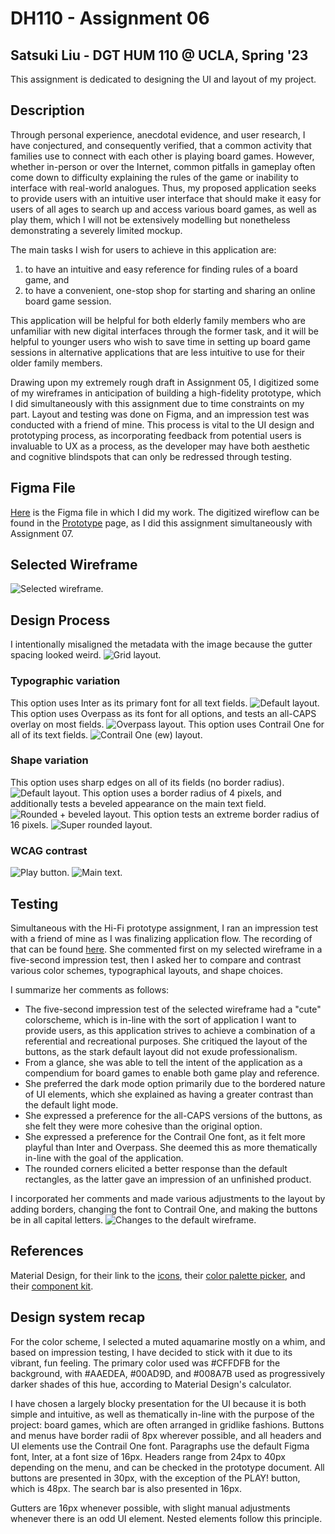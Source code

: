 # DH110 - Assignment 06

## Satsuki Liu - DGT HUM 110 @ UCLA, Spring '23
This assignment is dedicated to designing the UI and layout of my project.

## Description
Through personal experience, anecdotal evidence, and user research, I have conjectured, and consequently verified, that a common activity that families use to connect with each other is playing board games. However, whether in-person or over the Internet, common pitfalls in gameplay often come down to difficulty explaining the rules of the game or inability to interface with real-world analogues. Thus, my proposed application seeks to provide users with an intuitive user interface that should make it easy for users of all ages to search up and access various board games, as well as play them, which I will not be extensively modelling but nonetheless demonstrating a severely limited mockup.

The main tasks I wish for users to achieve in this application are:
1. to have an intuitive and easy reference for finding rules of a board game, and
2. to have a convenient, one-stop shop for starting and sharing an online board game session.

This application will be helpful for both elderly family members who are unfamiliar with new digital interfaces through the former task, and it will be helpful to younger users who wish to save time in setting up board game sessions in alternative applications that are less intuitive to use for their older family members.

Drawing upon my extremely rough draft in Assignment 05, I digitized some of my wireframes in anticipation of building a high-fidelity prototype, which I did simultaneously with this assignment due to time constraints on my part. Layout and testing was done on Figma, and an impression test was conducted with a friend of mine. This process is vital to the UI design and prototyping process, as incorporating feedback from potential users is invaluable to UX as a process, as the developer may have both aesthetic and cognitive blindspots that can only be redressed through testing.

## Figma File
[Here](https://www.figma.com/file/MmlQK8HKhxU5z8IVgiOM92/Untitled?type=design&node-id=0%3A1&t=4M3dpuIjffMgMOWg-1) is the Figma file in which I did my work. The digitized wireflow can be found in the [Prototype](https://www.figma.com/file/MmlQK8HKhxU5z8IVgiOM92/Satsuki-Liu---Board-Game-Buddy?type=design&node-id=87-3574) page, as I did this assignment simultaneously with Assignment 07.

## Selected Wireframe
![Selected wireframe.](./assets/layout.png)

## Design Process
I intentionally misaligned the metadata with the image because the gutter spacing looked weird.
![Grid layout.](./assets/grid.png)

### Typographic variation
This option uses Inter as its primary font for all text fields.
![Default layout.](./assets/layout.png)
This option uses Overpass as its font for all options, and tests an all-CAPS overlay on most fields.
![Overpass layout.](./assets/OVERPASS.png)
This option uses Contrail One for all of its text fields.
![Contrail One (ew) layout.](./assets/contrail.png)

### Shape variation
This option uses sharp edges on all of its fields (no border radius).
![Default layout.](./assets/layout.png)
This option uses a border radius of 4 pixels, and additionally tests a beveled appearance on the main text field.
![Rounded + beveled layout.](./assets/rounded_corners_and_bevel.png)
This option tests an extreme border radius of 16 pixels.
![Super rounded layout.](./assets/superrounded.png)

### WCAG contrast
![Play button.](./assets/contrast2.png)
![Main text.](./assets/contrastone.png)

## Testing
Simultaneous with the Hi-Fi prototype assignment, I ran an impression test with a friend of mine as I was finalizing application flow. The recording of that can be found [here](https://youtu.be/NamijWmKfZk). She commented first on my selected wireframe in a five-second impression test, then I asked her to compare and contrast various color schemes, typographical layouts, and shape choices.


I summarize her comments as follows:
- The five-second impression test of the selected wireframe had a "cute" colorscheme, which is in-line with the sort of application I want to provide users, as this application strives to achieve a combination of a referential and recreational purposes. She critiqued the layout of the buttons, as the stark default layout did not exude professionalism.
- From a glance, she was able to tell the intent of the application as a compendium for board games to enable both game play and reference.
- She preferred the dark mode option primarily due to the bordered nature of UI elements, which she explained as having a greater contrast than the default light mode.
- She expressed a preference for the all-CAPS versions of the buttons, as she felt they were more cohesive than the original option.
- She expressed a preference for the Contrail One font, as it felt more playful than Inter and Overpass. She deemed this as more thematically in-line with the goal of the application.
- The rounded corners elicited a better response than the default rectangles, as the latter gave an impression of an unfinished product.

I incorporated her comments and made various adjustments to the layout by adding borders, changing the font to Contrail One, and making the buttons be in all capital letters.
![Changes to the default wireframe.](./assets/modified.png)

## References
Material Design, for their link to the [icons](https://fonts.google.com/icons), their [color palette picker](https://m2.material.io/design/color/the-color-system.html#tools-for-picking-colors), and their [component kit](https://www.figma.com/@materialdesign).

## Design system recap
For the color scheme, I selected a muted aquamarine mostly on a whim, and based on impression testing, I have decided to stick with it due to its vibrant, fun feeling. The primary color used was #CFFDFB for the background, with #AAEDEA, #00AD9D, and #008A7B used as progressively darker shades of this hue, according to Material Design's calculator.

I have chosen a largely blocky presentation for the UI because it is both simple and intuitive, as well as thematically in-line with the purpose of the project: board games, which are often arranged in gridlike fashions. Buttons and menus have border radii of 8px wherever possible, and all headers and UI elements use the Contrail One font. Paragraphs use the default Figma font, Inter, at a font size of 16px. Headers range from 24px to 40px depending on the menu, and can be checked in the prototype document. All buttons are presented in 30px, with the exception of the PLAY! button, which is 48px. The search bar is also presented in 16px.

Gutters are 16px whenever possible, with slight manual adjustments whenever there is an odd UI element. Nested elements follow this principle.
